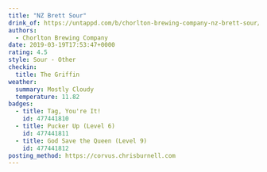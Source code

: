 ```yaml
---
title: "NZ Brett Sour"
drink_of: https://untappd.com/b/chorlton-brewing-company-nz-brett-sour/3087190
authors:
  - Chorlton Brewing Company
date: 2019-03-19T17:53:47+0000
rating: 4.5
style: Sour - Other
checkin:
  title: The Griffin
weather:
  summary: Mostly Cloudy
  temperature: 11.82
badges:
  - title: Tag, You're It!
    id: 477441810
  - title: Pucker Up (Level 6)
    id: 477441811
  - title: God Save the Queen (Level 9)
    id: 477441812
posting_method: https://corvus.chrisburnell.com
---
```

